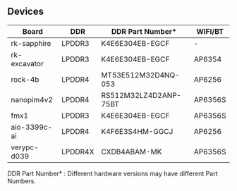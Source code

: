 ## Devices

| Board  | DDR | DDR Part Number* | WIFI/BT |
| ---- | ---- | ---- | ---- |
| rk-sapphire | LPDDR3 | K4E6E304EB-EGCF | - |
| rk-excavator | LPDDR3 | K4E6E304EB-EGCF | AP6354 |
| rock-4b | LPDDR4 | MT53E512M32D4NQ-053 | AP6256 |
| nanopim4v2 | LPDDR4 | RS512M32LZ4D2ANP-75BT | AP6356S |
| fmx1 | LPDDR3 | K4E6E304EB-EGCF | AP6356S |
| aio-3399c-ai | LPDDR4 | K4F6E3S4HM-GGCJ | AP6256 |
| verypc-d039 | LPDDR4X | CXDB4ABAM-MK | AP6356S |

DDR Part Number* : Different hardware versions may have different Part Numbers.

